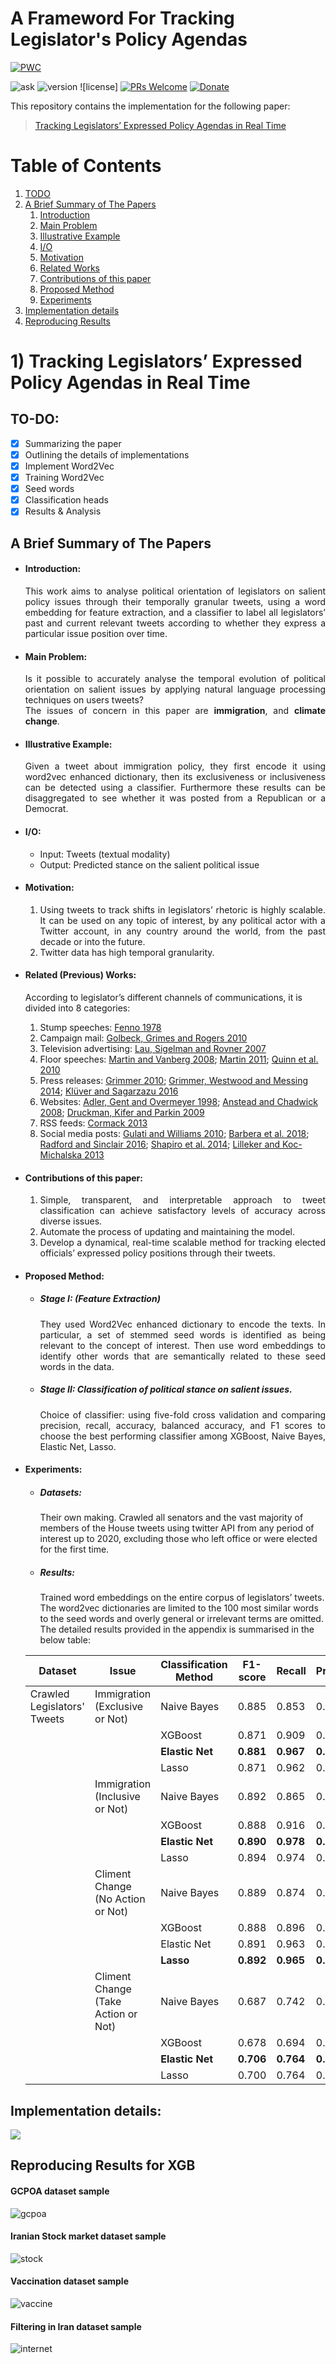 # A Frameword For Tracking Legislator's Policy Agendas
[![PWC](https://img.shields.io/endpoint.svg?url=https://paperswithcode.com/badge/tracking-legislators-expressed-policy-agendas/political-salient-issue-orientation-detection)](https://paperswithcode.com/sota/political-salient-issue-orientation-detection?p=tracking-legislators-expressed-policy-agendas)

![ask]
![version]
![license]
[![PRs Welcome][prs-badge]][prs]
[![Donate][donate-badge]][donate]

[ask]: https://img.shields.io/badge/Ask%20me-anything-1abc9c.svg
[version]: https://img.shields.io/github/realese/mohammadforouhesh/tracking-policy-agendas.svg
[licence]: https://img.shields.io/github/license/mohammadforouhesh/tracking-policy-agendas.svg
[prs-badge]: https://img.shields.io/badge/PRs-welcome-brightgreen.svg?style=flat-square
[prs]: http://makeapullrequest.com
[donate-badge]: https://img.shields.io/badge/$-support-green.svg?style=flat-square
[donate]: http://kcd.im/donate
[coc-badge]: https://img.shields.io/badge/code%20of-conduct-ff69b4.svg?style=flat-square

 This repository contains the implementation for the following paper:
 > [Tracking Legislators’ Expressed Policy Agendas in Real Time](https://osf.io/preprints/socarxiv/ync87/)

# Table of Contents
1. [TODO](#todo)
2. [A Brief Summary of The Papers](#summary)
    1. [Introduction](#tpa_intro)
    2. [Main Problem](#tpa_main)
    3. [Illustrative Example](#tpa_example)
    4. [I/O](#tpa_io)
    5. [Motivation](#tpa_motiv)
    6. [Related Works](#tpa_lit)
    7. [Contributions of this paper](#tpa_contribution)
    8. [Proposed Method](#tpa_method)
    9. [Experiments](#tpa_exp)
3. [Implementation details](#tpa_imp)
4. [Reproducing Results](#tpa_repr)


# 1) Tracking Legislators’ Expressed Policy Agendas in Real Time <a name="tpa"></a>
## TO-DO: <a name="todo"></a>

- [x] Summarizing the paper
- [x] Outlining the details of implementations
- [x] Implement Word2Vec
- [x] Training Word2Vec
- [x] Seed words
- [x] Classification heads
- [x] Results & Analysis

## A Brief Summary of The Papers <a name="summary"></a>
* #### Introduction: <a name="tpa_intro"></a>
  <div style="text-align: justify"> This work aims to analyse political orientation of legislators on salient policy issues through their temporally granular tweets, using a word embedding for feature extraction, and a classifier to label all legislators’ past and current relevant tweets according to whether they express a particular issue position over time. </div> 
* #### Main Problem: <a name="tpa_main"></a>
    <div style="text-align: justify"> Is it possible to accurately analyse the temporal evolution of political orientation on salient issues by applying natural language processing techniques on users tweets? </div> 

    <div style="text-align: justify"> The issues of concern in this paper are <b> immigration</b>, and <b>climate change</b>.  </div>
* #### Illustrative Example: <a name="tpa_example"></a>
    <div style="text-align: justify"> Given a tweet about immigration policy, they first encode it using word2vec enhanced dictionary, then its exclusiveness or inclusiveness can be detected using a classifier. Furthermore these results can be disaggregated to see whether it was posted from a Republican or a Democrat.  </div>
* #### I/O: <a name="tpa_io"></a>
  * Input: Tweets (textual modality)
  * Output: Predicted stance on the salient political issue

* #### Motivation: <a name="tpa_motiv"></a>
    1. <div style="text-align: justify"> Using tweets to track shifts in legislators’ rhetoric is highly scalable. It can be used on any topic of interest, by any political actor with a Twitter account, in any country around the world, from the past decade or into the future. </div> 
    2. <div style="text-align: justify"> Twitter data has high temporal granularity. </div>

* #### Related (Previous) Works: <a name="tpa_lit"></a>
    According to legislator’s different channels of communications, it is divided into 8 categories:

    1. Stump speeches: [Fenno 1978](https://profbrown.org/p/notes/fenno_homestyle)
    2. Campaign mail: [Golbeck, Grimes and Rogers 2010](https://onlinelibrary.wiley.com/doi/abs/10.1002/asi.21344)
    3. Television advertising: [Lau, Sigelman and Rovner 2007](https://onlinelibrary.wiley.com/doi/10.1111/j.1468-2508.2007.00618.x)
    4. Floor speeches: [Martin and Vanberg 2008](https://www.jstor.org/stable/20299752); [Martin 2011](https://onlinelibrary.wiley.com/doi/abs/10.1111/j.1741-1130.2011.00316.x); [Quinn et al. 2010](https://onlinelibrary.wiley.com/doi/abs/10.1111/j.1540-5907.2009.00427.x)
    5. Press releases: [Grimmer 2010](https://econpapers.repec.org/article/cuppolals/v_3a18_3ay_3a2010_3ai_3a01_3ap_3a1-35_5f01.htm); [Grimmer, Westwood and Messing 2014](https://press.princeton.edu/books/hardcover/9780691162614/the-impression-of-influence); [Klüver and Sagarzazu 2016](https://www.researchgate.net/publication/258136850_Ideological_congruency_and_decision-making_speed_The_effect_of_partisanship_across_European_Union_institutions)
    6. Websites: [Adler, Gent and Overmeyer 1998](https://www.jstor.org/stable/440242); [Anstead and Chadwick 2008](http://www.handbook-of-internet-politics.com/pdfs/Nick_Anstead_Andrew_Chadwick_Parties_Election_Campaigning_and_Internet.pdf); [Druckman, Kifer and Parkin 2009](https://faculty.wcas.northwestern.edu/~jnd260/pub/Druckman%20Kifer%20Parkin%20APSR%202009.pdf)
    7. RSS feeds: [Cormack 2013](https://personal.stevens.edu/~lcormack/sins_of_omission_orig.pdf)
    8. Social media posts: [Gulati and Williams 2010](https://opensiuc.lib.siu.edu/pn_wp/43/); [Barbera et al. 2018](https://pubmed.ncbi.nlm.nih.gov/33303996/); [Radford and Sinclair 2016](https://www.semanticscholar.org/paper/Electronic-Homestyle-%3A-Tweeting-Ideology-∗-Radford-Sinclair/ac077dbf0040a13a4766f3f178c230fae4546b34); [Shapiro et al. 2014](https://m.japss.org/upload/1.%20Final%20Park.pdf); [Lilleker and Koc-Michalska 2013](https://journals.sagepub.com/doi/full/10.1177/1461444815616218)

* #### Contributions of this paper: <a name="tpa_contribution"></a>
    1. <div style="text-align: justify"> Simple, transparent, and interpretable approach to tweet classification can achieve satisfactory levels of accuracy across diverse issues. </div>
    2. <div style="text-align: justify"> Automate the process of updating and maintaining the model. </div>
    3. <div style="text-align: justify"> Develop a dynamical, real-time scalable method for tracking elected officials’ expressed policy positions through their tweets. </div> 

* #### Proposed Method: <a name="tpa_method"></a>
    * ##### Stage I: (Feature Extraction) 
        <div style="text-align: justify"> They used Word2Vec enhanced dictionary to encode the texts. In particular, a set of stemmed seed words is identified as being relevant to the concept of interest. Then use word embeddings to identify other words that are semantically related to these seed words in the data. </div>

    * ##### Stage II: Classification of political stance on salient issues.
        <div style="text-align: justify"> Choice of classifier: using five-fold cross validation and comparing precision, recall, accuracy, balanced accuracy, and F1 scores to choose the best performing classifier among XGBoost, Naive Bayes, Elastic Net, Lasso. </div>

* #### Experiments: <a name="tpa_exp"></a>
    * ##### Datasets:
      Their own making. Crawled all senators and the vast majority of members of the House tweets using twitter API from any period of interest up to 2020, excluding those who left office or were elected for the first time.

    * ##### Results:
      Trained word embeddings on the entire corpus of legislators’ tweets. The word2vec dictionaries are limited to the 100 most similar words to the seed words and overly general or irrelevant terms are omitted. 
      The detailed results provided in the appendix is summarised in the below table:
  
  | Dataset | Issue | Classification Method | F1-score | Recall | Precision | Accuracy | Balanced Accuracy|
  |---------|-------|-----------------------|----------|--------|-----------|----------|------------------|
  | Crawled Legislators' Tweets | Immigration (Exclusive or Not) | Naive Bayes | 0.885 | 0.853 | 0.921 | 0.813 | 0.738
  | | | XGBoost | 0.871 | 0.909 | 0.836 | 0.795 | 0.668
  | | | <b> Elastic Net </b> | <b> 0.881 </b> | <b> 0.967 </b> | <b> 0.809 </b> | <b> 0.801 </b> | <b> 0.615 </b>
  | | | Lasso | 0.871 | 0.962 | 0.797 | 0.784 | 0.586
  | | Immigration (Inclusive or Not) | Naive Bayes | 0.892 | 0.865 | 0.920 | 0.830 | 0.781
  | | | XGBoost | 0.888 | 0.916 | 0.861 | 0.828 | 0.746
  | | | <b> Elastic Net </b> | <b> 0.890 </b> | <b> 0.978 </b> | <b> 0.817 </b> | <b> 0.821 </b> | <b> 0.674 </b>
  | | | Lasso | 0.894 | 0.974 | 0.826 | 0.828 | 0.691
  | | Climent Change (No Action or Not) | Naive Bayes | 0.889 | 0.874 | 0.904 | 0.827 | 0.742
  | | | XGBoost | 0.888 | 0.896 | 0.880 | 0.818 | 0.698
  | | | Elastic Net | 0.891 | 0.963 | 0.830 | 0.811 | 0.575
  | | | <b> Lasso </b> | <b> 0.892 </b> | <b> 0.965 </b> | <b> 0.830 </b> | <b> 0.813 </b> | <b> 0.576 </b>
  | | Climent Change (Take Action or Not) | Naive Bayes | 0.687 | 0.742 | 0.640 | 0.758 | 0.746
  | | | XGBoost | 0.678 | 0.694 | 0.662 | 0.736 | 0.729
  | | | <b> Elastic Net </b> | <b> 0.706 </b> | <b> 0.764 </b> | <b> 0.655 </b> | <b> 0.745 </b> | <b> 0.748 </b>
  | | | Lasso | 0.700 | 0.764 | 0.646 | 0.738 | 0.742

## Implementation details: <a name="tpa_imp"></a>
[![](https://mermaid.ink/img/pako:eNp10s1uwjAMAOBXiXLaJHqBWw-TBi1_kzgMxAZ0B9MYiJYmXZJOQpR3X9qmG2ysp7r5bNluTjRVDGlI9xryA1lEiSTuedzsINxBkAqebxVoFghuLBkonRfmjQTBQ_miNOsuMS1J_87jA6bvgfkoQCOpjkmcbZExLvf3Tdl-lUnW3TZB7Uksqwb0Nej9C9a9WqxO38CQgQBj-I6nYLmS5waObk8QgQWDth6BlPNccFuS8W9LFhq4JHMHfbUrP_nr0dX-4WM_RiKbeFXF0ebGml5HfaVMm1e7-JaL3YyWpzO8osNbdAb8E_twRONpVHcz9SszCDo9BLkoDFmC4Oxya3FDm2B4GUz8r2sWMZE71GV7Nq0_PvlmfBvPaAphqx5oh2aoM-DM3bNTlZJQe8AMExq6V4mF1SASmsizo0XuOsKYcas0dfWEwQ6Fwqr5UaY0tLrAFkUc3LXNvDp_AYJt5H0)](https://mermaid-js.github.io/mermaid-live-editor/edit/#pako:eNp10s1uwjAMAOBXiXLaJHqBWw-TBi1_kzgMxAZ0B9MYiJYmXZJOQpR3X9qmG2ysp7r5bNluTjRVDGlI9xryA1lEiSTuedzsINxBkAqebxVoFghuLBkonRfmjQTBQ_miNOsuMS1J_87jA6bvgfkoQCOpjkmcbZExLvf3Tdl-lUnW3TZB7Uksqwb0Nej9C9a9WqxO38CQgQBj-I6nYLmS5waObk8QgQWDth6BlPNccFuS8W9LFhq4JHMHfbUrP_nr0dX-4WM_RiKbeFXF0ebGml5HfaVMm1e7-JaL3YyWpzO8osNbdAb8E_twRONpVHcz9SszCDo9BLkoDFmC4Oxya3FDm2B4GUz8r2sWMZE71GV7Nq0_PvlmfBvPaAphqx5oh2aoM-DM3bNTlZJQe8AMExq6V4mF1SASmsizo0XuOsKYcas0dfWEwQ6Fwqr5UaY0tLrAFkUc3LXNvDp_AYJt5H0)


## Reproducing Results for XGB <a name="tpa_repr"></a>
#### GCPOA dataset sample
![gcpoa](tracking-policy-agendas/results/gcpoa_report.PNG)
#### Iranian Stock market dataset sample
![stock](tracking-policy-agendas/results/stock-market_report.PNG)
#### Vaccination dataset sample
![vaccine](tracking-policy-agendas/results/vaccine_report.PNG)
#### Filtering in Iran dataset sample
![internet](tracking-policy-agendas/results/internet_report.PNG)



